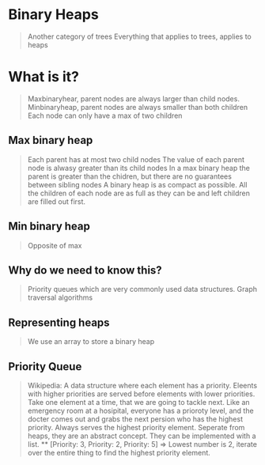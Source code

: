 # Binary Heaps

> Another category of trees
> Everything that applies to trees, applies to heaps

# What is it?

> Maxbinaryhear, parent nodes are always larger than child nodes.
> Minbinaryheap, parent nodes are always smaller than both children
> Each node can only have a max of two children

## Max binary heap

> Each parent has at most two child nodes
> The value of each parent node is alwasy greater than its child nodes
> In a max binary heap the parent is greater than the chidren, but there are no guarantees between sibling nodes
> A binary heap is as compact as possible. All the children of each node are as full as they can be and left children are filled out first.

## Min binary heap

> Opposite of max

## Why do we need to know this?

> Priority queues which are very commonly used data structures.
> Graph traversal algorithms

## Representing heaps

> We use an array to store a binary heap

## Priority Queue

> Wikipedia: A data structure where each element has a priority. Eleents with higher priorities are served before elements with lower priorities.
> Take one element at a time, that we are going to tackle next. Like an emergency room at a hosipital, everyone has a prioroty level, and the docter comes out and grabs the next persion who has the highest priority.
> Always serves the highest priority element.
> Seperate from heaps, they are an abstract concept. They can be implemented with a list.
> \*\* [Priority: 3, Priority: 2, Priority: 5] => Lowest number is 2, iterate over the entire thing to find the highest priority element.
